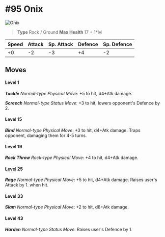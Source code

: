 # #95 Onix


![Onix](https://img.pokemondb.net/sprites/home/normal/1x/onix.png)

> **Type** Rock / Ground
> **Max Health** 17 + 1\*lvl

| Speed | Attack | Sp. Attack | Defence | Sp. Defence |
| ----- | ------ | ---------- | ------- | ----------- |
| +0 | -2 | -3 | +4 | -2 |

## Moves
#### Level 1

***Tackle** Normal-type Physical Move*: +5 to hit, d4+Atk damage. 

***Screech** Normal-type Status Move*: +3 to hit, lowers opponent's Defence by 2.
#### Level 15

***Bind** Normal-type Physical Move*: +3 to hit, d4+Atk damage. Traps opponent, damaging them for 4-5 turns.
#### Level 19

***Rock Throw** Rock-type Physical Move*: +4 to hit, d4+Atk damage. 
#### Level 25

***Rage** Normal-type Physical Move*: +5 to hit, d4+Atk damage. Raises user's Attack by 1. when hit.
#### Level 33

***Slam** Normal-type Physical Move*: +2 to hit, d8+Atk damage. 
#### Level 43

***Harden** Normal-type Status Move*: Raises user's Defence by 1.

